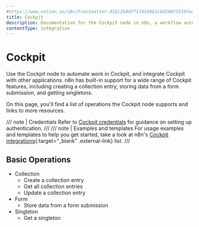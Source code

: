 ```yaml
---
#https://www.notion.so/n8n/Frontmatter-432c2b8dff1f43d4b1c8d20075510fe4
title: Cockpit
description: Documentation for the Cockpit node in n8n, a workflow automation platform. Includes details of operations and configuration, and links to examples and credentials information.
contentType: integration
---
```


# Cockpit

Use the Cockpit node to automate work in Cockpit, and integrate Cockpit with other applications. n8n has built-in support for a wide range of Cockpit features, including creating a collection entry, storing data from a form submission, and getting singletons.

On this page, you'll find a list of operations the Cockpit node supports and links to more resources.

/// note | Credentials
Refer to [Cockpit credentials](/integrations/builtin/credentials/cockpit/) for guidance on setting up authentication. 
///
/// note | Examples and templates
For usage examples and templates to help you get started, take a look at n8n's [Cockpit integrations](https://n8n.io/integrations/cockpit/){:target="_blank" .external-link} list.
///

## Basic Operations

* Collection
    * Create a collection entry
    * Get all collection entries
    * Update a collection entry
* Form
    * Store data from a form submission
* Singleton
    * Get a singleton
